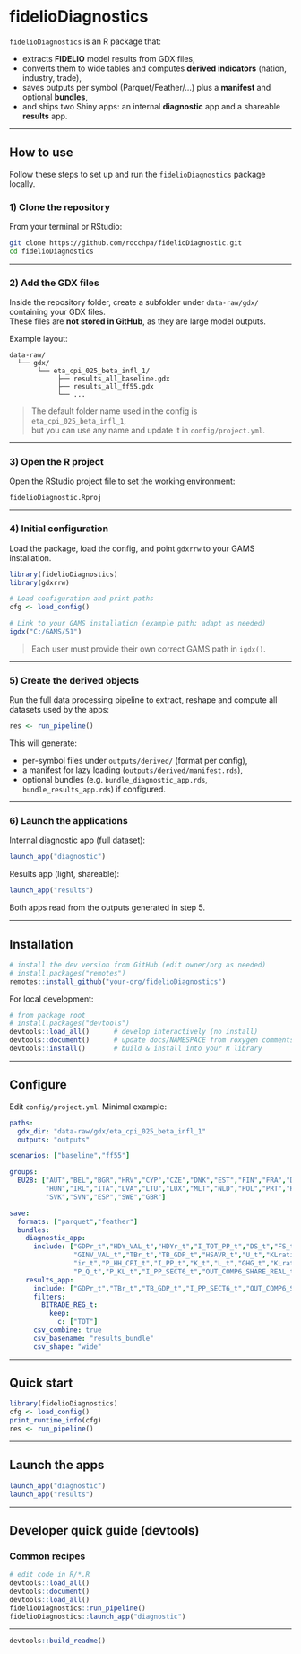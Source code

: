 
<!-- README.md is generated from README.Rmd. Please edit that file -->

# fidelioDiagnostics

`fidelioDiagnostics` is an R package that:

- extracts **FIDELIO** model results from GDX files,
- converts them to wide tables and computes **derived indicators**
  (nation, industry, trade),
- saves outputs per symbol (Parquet/Feather/…) plus a **manifest** and
  optional **bundles**,
- and ships two Shiny apps: an internal **diagnostic** app and a
  shareable **results** app.

------------------------------------------------------------------------

## How to use

Follow these steps to set up and run the `fidelioDiagnostics` package
locally.

### 1) Clone the repository

From your terminal or RStudio:

``` bash
git clone https://github.com/rocchpa/fidelioDiagnostic.git
cd fidelioDiagnostics
```

------------------------------------------------------------------------

### 2) Add the GDX files

Inside the repository folder, create a subfolder under `data-raw/gdx/`
containing your GDX files.  
These files are **not stored in GitHub**, as they are large model
outputs.

Example layout:

    data-raw/
      └── gdx/
           └── eta_cpi_025_beta_infl_1/
                ├── results_all_baseline.gdx
                ├── results_all_ff55.gdx
                └── ...

> The default folder name used in the config is
> `eta_cpi_025_beta_infl_1`,  
> but you can use any name and update it in `config/project.yml`.

------------------------------------------------------------------------

### 3) Open the R project

Open the RStudio project file to set the working environment:

    fidelioDiagnostic.Rproj

------------------------------------------------------------------------

### 4) Initial configuration

Load the package, load the config, and point `gdxrrw` to your GAMS
installation.

``` r
library(fidelioDiagnostics)
library(gdxrrw)

# Load configuration and print paths
cfg <- load_config()

# Link to your GAMS installation (example path; adapt as needed)
igdx("C:/GAMS/51")
```

> Each user must provide their own correct GAMS path in `igdx()`.

------------------------------------------------------------------------

### 5) Create the derived objects

Run the full data processing pipeline to extract, reshape and compute
all datasets used by the apps:

``` r
res <- run_pipeline()
```

This will generate:

- per-symbol files under `outputs/derived/` (format per config),
- a manifest for lazy loading (`outputs/derived/manifest.rds`),
- optional bundles (e.g. `bundle_diagnostic_app.rds`,
  `bundle_results_app.rds`) if configured.

------------------------------------------------------------------------

### 6) Launch the applications

Internal diagnostic app (full dataset):

``` r
launch_app("diagnostic")
```

Results app (light, shareable):

``` r
launch_app("results")
```

Both apps read from the outputs generated in step 5.

------------------------------------------------------------------------

## Installation

``` r
# install the dev version from GitHub (edit owner/org as needed)
# install.packages("remotes")
remotes::install_github("your-org/fidelioDiagnostics")
```

For local development:

``` r
# from package root
# install.packages("devtools")
devtools::load_all()      # develop interactively (no install)
devtools::document()      # update docs/NAMESPACE from roxygen comments
devtools::install()       # build & install into your R library
```

------------------------------------------------------------------------

## Configure

Edit `config/project.yml`. Minimal example:

``` yaml
paths:
  gdx_dir: "data-raw/gdx/eta_cpi_025_beta_infl_1"
  outputs: "outputs"

scenarios: ["baseline","ff55"]

groups:
  EU28: ["AUT","BEL","BGR","HRV","CYP","CZE","DNK","EST","FIN","FRA","DEU","GRC",
         "HUN","IRL","ITA","LVA","LTU","LUX","MLT","NLD","POL","PRT","ROU",
         "SVK","SVN","ESP","SWE","GBR"]

save:
  formats: ["parquet","feather"]
  bundles:
    diagnostic_app:
      include: ["GDPr_t","HDY_VAL_t","HDYr_t","I_TOT_PP_t","DS_t","FS_t","GSUR_VAL_t",
                "GINV_VAL_t","TBr_t","TB_GDP_t","HSAVR_t","U_t","KLratio_country_t",
                "ir_t","P_HH_CPI_t","I_PP_t","K_t","L_t","GHG_t","KLratio_t",
                "P_Q_t","P_KL_t","I_PP_SECT6_t","OUT_COMP6_SHARE_REAL_t","BITRADE_REG_t"]
    results_app:
      include: ["GDPr_t","TBr_t","TB_GDP_t","I_PP_SECT6_t","OUT_COMP6_SHARE_REAL_t","BITRADE_REG_t"]
      filters:
        BITRADE_REG_t:
          keep:
            c: ["TOT"]
      csv_combine: true
      csv_basename: "results_bundle"
      csv_shape: "wide"
```

------------------------------------------------------------------------

## Quick start

``` r
library(fidelioDiagnostics)
cfg <- load_config()
print_runtime_info(cfg)
res <- run_pipeline()
```

------------------------------------------------------------------------

## Launch the apps

``` r
launch_app("diagnostic")
launch_app("results")
```

------------------------------------------------------------------------

## Developer quick guide (devtools)

### Common recipes

``` r
# edit code in R/*.R
devtools::load_all()
devtools::document()
devtools::load_all()
fidelioDiagnostics::run_pipeline()
fidelioDiagnostics::launch_app("diagnostic")
```

------------------------------------------------------------------------

``` r
devtools::build_readme()
```
